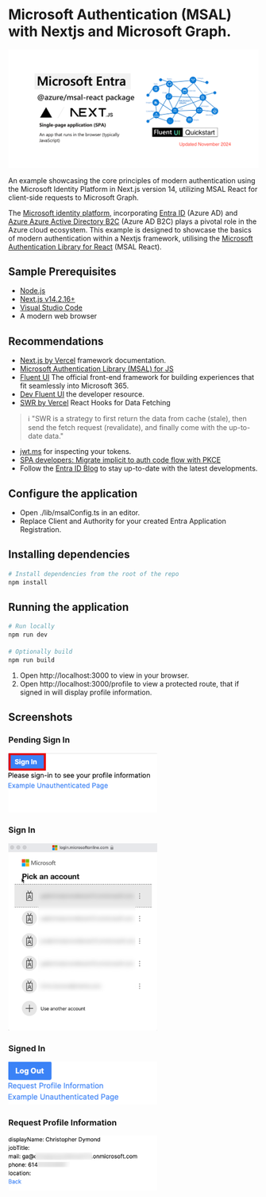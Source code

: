 # Microsoft Authentication (MSAL) with Nextjs and Microsoft Graph.

<p align="center">
<img src="images/repository-open-graph-template.png" width="600"/>
</p>

An example showcasing the core principles of modern authentication using the Microsoft Identity Platform in Next.js version 14, utilizing MSAL React for client-side requests to Microsoft Graph.

The [Microsoft identity platform](https://docs.microsoft.com/azure/active-directory/develop/v2-overview), incorporating [Entra ID](https://learn.microsoft.com/en-au/entra/fundamentals/whatis) (Azure AD) and [Azure Azure Active Directory B2C](https://docs.microsoft.com/azure/active-directory-b2c/overview) (Azure AD B2C) plays a pivotal role in the Azure cloud ecosystem.
This example is designed to showcase the basics of modern authentication within a Nextjs framework, utilising the [Microsoft Authentication Library for React](https://github.com/AzureAD/microsoft-authentication-library-for-js/tree/dev/lib/msal-react) (MSAL React).

## Sample Prerequisites

- [Node.js](https://nodejs.org/en/download/)
- [Next.js v14.2.16+](https://nextjs.org/docs/getting-started/installation)
- [Visual Studio Code](https://code.visualstudio.com/download)
- A modern web browser

## Recommendations

- [Next.js by Vercel](https://nextjs.org/docs) framework documentation.
- [Microsoft Authentication Library (MSAL) for JS](https://github.com/AzureAD/microsoft-authentication-library-for-js)
- [Fluent UI](https://developer.microsoft.com/en-us/fluentui#/) The official front-end framework for building experiences that fit seamlessly into Microsoft 365.
- [Dev Fluent UI](https://react.fluentui.dev/?path=/docs/concepts-introduction--docs) the developer resource.
- [SWR by Vercel](https://swr.vercel.app) React Hooks for Data Fetching
> :information_source: "SWR is a strategy to first return the data from cache (stale), then send the fetch request (revalidate), and finally come with the up-to-date data."
- [jwt.ms](https://jwt.ms) for inspecting your tokens.
- [SPA developers: Migrate implicit to auth code flow with PKCE](https://devblogs.microsoft.com/identity/migrate-to-auth-code-flow/)
- Follow the [Entra ID Blog](https://techcommunity.microsoft.com/t5/microsoft-entra-blog/bg-p/Identity) to stay up-to-date with the latest developments.

## Configure the application

- Open ./lib/msalConfig.ts in an editor.
- Replace Client and Authority for your created Entra Application Registration.

## Installing dependencies
```bash
# Install dependencies from the root of the repo
npm install
```
## Running the application
```bash
# Run locally
npm run dev

# Optionally build
npm run build
```

1. Open http://localhost:3000 to view in your browser.
2. Open http://localhost:3000/profile to view a protected route, that if signed in will display profile information.

## Screenshots

### Pending Sign In
<img src="images/image1.png" width="300">

### Sign In
<img src="images/image2.png" width="300">

### Signed In
<img src="images/image3.png" width="300">

### Request Profile Information
<img src="images/image4.png" width="300">
